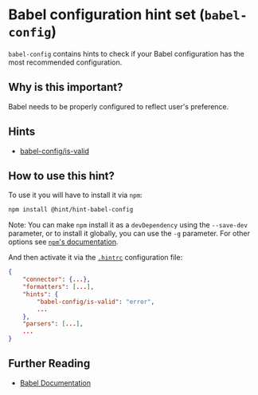 # Babel configuration hint set (`babel-config`)

`babel-config` contains hints to check if your Babel configuration
has the most recommended configuration.

## Why is this important?

Babel needs to be properly configured to reflect user's preference.

## Hints

* [babel-config/is-valid][is-valid]

## How to use this hint?

To use it you will have to install it via `npm`:

```bash
npm install @hint/hint-babel-config
```

Note: You can make `npm` install it as a `devDependency` using the
`--save-dev` parameter, or to install it globally, you can use the
`-g` parameter. For other options see [`npm`'s
documentation](https://docs.npmjs.com/cli/install).

And then activate it via the [`.hintrc`][hintrc] configuration file:

```json
{
    "connector": {...},
    "formatters": [...],
    "hints": {
        "babel-config/is-valid": "error",
        ...
    },
    "parsers": [...],
    ...
}
```

## Further Reading

* [Babel Documentation][babel documentation]

<!-- Link labels: -->

[babel documentation]: https://babeljs.io/docs/usage/babelrc/
[is-valid]: ./docs/is-valid.md
[hintrc]: https://webhint.io/docs/user-guide/configuring-webhint/summary/
